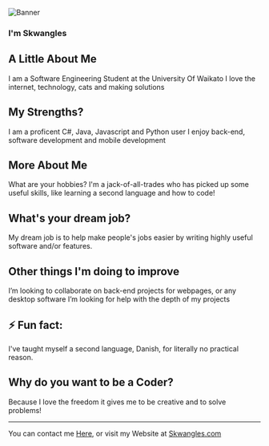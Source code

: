 ![Banner](https://i.ibb.co/sKJsN59/bannerimage.jpg)

### I'm Skwangles

## A Little About Me
   I am a Software Engineering Student at the University Of Waikato
   I love the internet, technology, cats and making solutions

## My Strengths?
 I am a proficent C#, Java, Javascript and Python user
 I enjoy back-end, software development and mobile development

## More About Me
  What are your hobbies?
  I'm a jack-of-all-trades who has picked up some useful skills, like learning a second language and how to code!
## What's your dream job?
  My dream job is to help make people's jobs easier by writing highly useful software and/or features.

## Other things I'm doing to improve
I’m looking to collaborate on back-end projects for webpages, or any desktop software
I’m looking for help with the depth of my projects

## ⚡ Fun fact: 
I've taught myself a second language, Danish, for literally no practical reason.

## Why do you want to be a Coder?</h2>
  Because I love the freedom it gives me to be creative and to solve problems!

---

You can contact me [Here](mailto:skwangles@gmail.com?subject=[Contacting%20You%20From%20Github!]), or visit my Website at [Skwangles.com](Skwangles.com)

